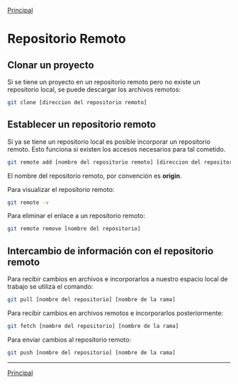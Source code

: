 [Principal]

# Repositorio Remoto
## Clonar un proyecto
Si se tiene un proyecto en un repositorio remoto pero no existe un repositorio local, se puede descargar los archivos remotos:
```bash
git clone [direccion del repositorio remoto]
```
## Establecer un repositorio remoto
Si ya se tiene un repositorio local es posible incorporar un repositorio remoto. Esto funciona si existen los accesos necesarios para tal cometido.
```bash
git remote add [nombre del repositorio remoto] [direccion del repositorio remoto]
```
El nombre del repositorio remoto, por convención es **origin**.

Para visualizar el repositorio remoto:
```bash
git remote -v
```

Para eliminar el enlace a un repositorio remoto:
```bash
git remote remove [nombre del repositorio]
```

## Intercambio de información con el repositorio remoto

Para recibir cambios en archivos e incorporarlos a nuestro espacio local de trabajo se utiliza el comando:
```bash
git pull [nombre del repositorio] [nombre de la rama]
```

Para recibir cambios en archivos remotos e incorporarlos posteriormente:
```bash
git fetch [nombre del repositorio] [nombre de la rama]
```

Para enviar cambios al repositorio remoto:
```bash
git push [nombre del repositorio] [nombre de la rama]
```

---
[Principal]

[Principal]: https://github.com/UNAH-SISTEMAS/2018-1PAC-IS410